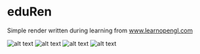 # eduRen

Simple render written during learning from www.learnopengl.com

![alt text](eduRen/images/shadow.jpg)
![alt text](https://github.com/m16a/eduRen/tree/master/images/shadow.png)
![alt text](https://github.com/m16a/eduRen/tree/master/images/deferred.png)
![alt text](https://github.com/m16a/eduRen/tree/master/images/ibl.png)
      
